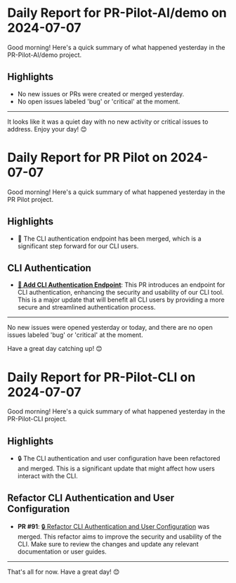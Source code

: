 # Daily Report for PR-Pilot-AI/demo on 2024-07-07

Good morning! Here's a quick summary of what happened yesterday in the PR-Pilot-AI/demo project.

## Highlights
- No new issues or PRs were created or merged yesterday.
- No open issues labeled 'bug' or 'critical' at the moment.

---

It looks like it was a quiet day with no new activity or critical issues to address. Enjoy your day! 😊


# Daily Report for PR Pilot on 2024-07-07

Good morning! Here's a quick summary of what happened yesterday in the PR Pilot project.

## Highlights
- 🚀 The CLI authentication endpoint has been merged, which is a significant step forward for our CLI users.

## CLI Authentication
- **[🔐 Add CLI Authentication Endpoint](https://github.com/PR-Pilot-AI/pr-pilot/pull/205)**: This PR introduces an endpoint for CLI authentication, enhancing the security and usability of our CLI tool. This is a major update that will benefit all CLI users by providing a more secure and streamlined authentication process.

---

No new issues were opened yesterday or today, and there are no open issues labeled 'bug' or 'critical' at the moment. 

Have a great day catching up! 😊


# Daily Report for PR-Pilot-CLI on 2024-07-07

Good morning! Here's a quick summary of what happened yesterday in the PR-Pilot-CLI project.

## Highlights
- 🔒 The CLI authentication and user configuration have been refactored and merged. This is a significant update that might affect how users interact with the CLI.

## Refactor CLI Authentication and User Configuration
- **PR #91**: [🔒 Refactor CLI Authentication and User Configuration](https://github.com/PR-Pilot-AI/pr-pilot-cli/pull/91) was merged. This refactor aims to improve the security and usability of the CLI. Make sure to review the changes and update any relevant documentation or user guides.

---

That's all for now. Have a great day! 😊


